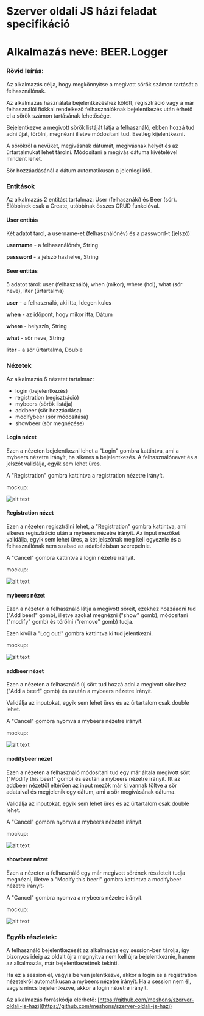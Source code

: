 # Szerver oldali JS házi feladat specifikáció
# Alkalmazás neve: BEER.Logger

### Rövid leírás:
Az alkalmazás célja, hogy megkönnyítse a megivott sörök számon tartását a felhasználónak.

Az alkalmazás használata bejelentkezéshez kötött, 
regisztráció vagy a már felhasználói fiókkal rendelkező felhasználóknak bejelentkezés után
érhető el a sörök számon tartásának lehetősége.

Bejelentkezve a megivott sörök listáját látja a felhasználó, ebben hozzá tud adni újat, törölni, 
megnézni illetve módosítani tud.
Esetleg kijelentkezni.

A sörökről a nevüket, megivásnak dátumát, megivásnak helyét és az űrtartalmukat lehet tárolni. 
Módosítani a megivás dátuma kivételével mindent lehet.

Sör hozzáadásánál a dátum automatikusan a jelenlegi idő.

### Entitások

Az alkalmazás 2 entitást tartalmaz: User (felhasználó) és Beer (sör). 
Előbbinek csak a Create, utóbbinak összes CRUD funkcióval.

#### User entitás

Két adatot tárol, a username-et (felhasználónév) és a password-t (jelszó)

**username** - a felhasználónév, String

**password** - a jelszó hashelve, String

#### Beer entitás

5 adatot tárol: user (felhasználó), when (mikor), where (hol), what (sör neve), liter (űrtartalma)

**user** - a felhasználó, aki itta, Idegen kulcs

**when** - az időpont, hogy mikor itta, Dátum

**where** - helyszín, String

**what** - sör neve, String

**liter** - a sör űrtartalma, Double

### Nézetek

Az alkalmazás 6 nézetet tartalmaz:
* login (bejelentkezés)
* registration (regisztráció)
* mybeers (sörök listája)
* addbeer (sör hozzáadása)
* modifybeer (sör módosítása)
* showbeer (sör megnézése)

#### Login nézet

Ezen a nézeten bejelentkezni lehet a "Login" gombra kattintva, 
ami a mybeers nézetre irányít, ha sikeres a bejelentkezés. 
A felhasználónevet és a jelszót validálja, egyik sem lehet üres.

A "Registration" gombra kattintva a registration nézetre irányít.

mockup:

![alt text](login.png "login view")

#### Registration nézet

Ezen a nézeten regisztrálni lehet, a "Registration" gombra kattintva,
ami sikeres regisztráció után a mybeers nézetre irányít.
Az input mezőket validálja, egyik sem lehet üres, a két jelszónak meg kell egyeznie és 
a felhasználónak nem szabad az adatbázisban szerepelnie.

A "Cancel" gombra kattintva a login nézetre irányít.

mockup:

![alt text](registration.png "registration view")

#### mybeers nézet

Ezen a nézeten a felhasználó látja a megivott söreit, ezekhez hozzáadni tud ("Add beer!" gomb), 
illetve azokat megnézni ("show" gomb), módosítani ("modify" gomb) és törölni ("remove" gomb) tudja.

Ezen kívül a "Log out!" gombra kattintva ki tud jelentkezni.

mockup:

![alt text](mybeers.png "mybeers view")

#### addbeer nézet

Ezen a nézeten a felhasználó új sört tud hozzá adni a megivott söreihez ("Add a beer!" gomb) 
és ezután a mybeers nézetre irányít.

Validálja az inputokat, egyik sem lehet üres és az űrtartalom csak double lehet.

A "Cancel" gombra nyomva a mybeers nézetre irányít.

mockup:

![alt text](addbeer.png "addbeer view")

#### modifybeer nézet

Ezen a nézeten a felhasználó módosítani tud egy már általa megivott sört ("Modify this beer!" gomb) 
és ezután a mybeers nézetre irányít. 
Itt az addbeer nézettől eltérően az input mezők már ki vannak töltve a sör adataival és 
megjelenik egy dátum, ami a sör megivásának dátuma. 

Validálja az inputokat, egyik sem lehet üres és az űrtartalom csak double lehet.

A "Cancel" gombra nyomva a mybeers nézetre irányít.

mockup:

![alt text](modifybeer.png "modifybeer view")

#### showbeer nézet

Ezen a nézeten a felhasználó egy már megivott sörének részleteit tudja megnézni, illetve 
a "Modify this beer!" gombra kattintva a modifybeer nézetre irányít-

A "Cancel" gombra nyomva a mybeers nézetre irányít.

mockup:

![alt text](showbeer.png "showbeer view")

### Egyéb részletek:

A felhasználó bejelentkezését az alkalmazás egy session-ben tárolja, 
így bizonyos ideig az oldalt újra megnyitva nem kell újra bejelentkeznie, 
hanem az alkalmazás, már bejelentkezettnek tekinti.

Ha ez a session él, vagyis be van jelentkezve, akkor a login és a registration 
nézetekről automatikusan a mybeers nézetre irányít. 
Ha a session nem él, vagyis nincs bejelentkezve, akkor a login nézetre irányít.

Az alkalmazás forráskódja elérhető: 
[https://github.com/meshons/szerver-oldali-js-hazi](https://github.com/meshons/szerver-oldali-js-hazi)
